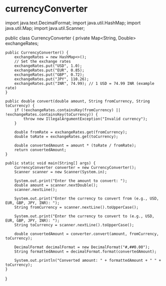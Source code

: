 # currencyConverter


import java.text.DecimalFormat;
import java.util.HashMap;
import java.util.Map;
import java.util.Scanner;


public class CurrencyConverter {
    private Map<String, Double> exchangeRates;

    public CurrencyConverter() {
        exchangeRates = new HashMap<>();
        // Set the exchange rates
        exchangeRates.put("USD", 1.0);
        exchangeRates.put("EUR", 0.85);
        exchangeRates.put("GBP", 0.72);
        exchangeRates.put("JPY", 110.26);
        exchangeRates.put("INR", 74.99); // 1 USD = 74.99 INR (example rate)
    }

    public double convert(double amount, String fromCurrency, String toCurrency) {
        if (!exchangeRates.containsKey(fromCurrency) || !exchangeRates.containsKey(toCurrency)) {
            throw new IllegalArgumentException("Invalid currency");
        }

        double fromRate = exchangeRates.get(fromCurrency);
        double toRate = exchangeRates.get(toCurrency);

        double convertedAmount = amount * (toRate / fromRate);
        return convertedAmount;
    }

    public static void main(String[] args) {
        CurrencyConverter converter = new CurrencyConverter();
        Scanner scanner = new Scanner(System.in);

        System.out.print("Enter the amount to convert: ");
        double amount = scanner.nextDouble();
        scanner.nextLine();

        System.out.print("Enter the currency to convert from (e.g., USD, EUR, GBP, JPY, INR): ");
        String fromCurrency = scanner.nextLine().toUpperCase();

        System.out.print("Enter the currency to convert to (e.g., USD, EUR, GBP, JPY, INR): ");
        String toCurrency = scanner.nextLine().toUpperCase();

        double convertedAmount = converter.convert(amount, fromCurrency, toCurrency);

        DecimalFormat decimalFormat = new DecimalFormat("#,##0.00");
        String formattedAmount = decimalFormat.format(convertedAmount);

        System.out.println("Converted amount: " + formattedAmount + " " + toCurrency);
    }
}
